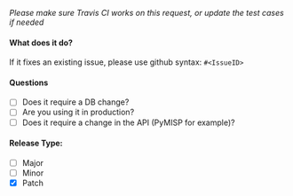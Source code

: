 *Please make sure Travis CI works on this request, or update the test cases if needed*

#### What does it do?

If it fixes an existing issue, please use github syntax: `#<IssueID>`

#### Questions

- [ ] Does it require a DB change?
- [ ] Are you using it in production?
- [ ] Does it require a change in the API (PyMISP for example)?

#### Release Type:
- [ ] Major
- [ ] Minor
- [X] Patch
